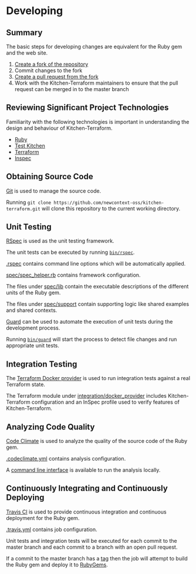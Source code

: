 # Developing

## Summary

The basic steps for developing changes are equivalent for the Ruby gem
and the web site.

1. [Create a fork of the repository](https://help.github.com/articles/fork-a-repo/)
1. Commit changes to the fork
1. [Create a pull request from the fork](https://help.github.com/articles/creating-a-pull-request-from-a-fork/)
1. Work with the Kitchen-Terraform maintainers to ensure that the pull
   request can be merged in to the master branch

## Reviewing Significant Project Technologies

Familiarity with the following technologies is important in
understanding the design and behaviour of Kitchen-Terraform.

- [Ruby](https://www.ruby-lang.org/en/)
- [Test Kitchen](http://kitchen.ci/)
- [Terraform](https://www.terraform.io/)
- [Inspec](https://www.inspec.io/)

## Obtaining Source Code

[Git](https://git-scm.com/) is used to manage the source code.

Running
`git clone https://github.com/newcontext-oss/kitchen-terraform.git` will
clone this repository to the current working directory.

## Unit Testing

[RSpec](http://rspec.info/) is used as the unit testing framework.

The unit tests can be executed by running [`bin/rspec`](bin/rspec).

[.rspec](.rspec) contains command line options which will be
automatically applied.

[spec/spec_helper.rb](spec/spec_helper.rb) contains framework
configuration.

The files under [spec/lib](spec/lib) contain the executable descriptions
of the different units of the Ruby gem.

The files under [spec/support](spec/support) contain supporting logic
like shared examples and shared contexts.

[Guard](http://guardgem.org/) can be used to automate the execution of
unit tests during the development process.

Running [`bin/guard`](bin/guard) will start the process to detect file
changes and run appropriate unit tests.

## Integration Testing

The
[Terraform Docker provider](https://www.terraform.io/docs/providers/docker/index.html)
is used to run integration tests against a real Terraform state.

The Terraform module under
[integration/docker_provider](integration/docker_provider) includes
Kitchen-Terraform configuration and an InSpec profile used to verify
features of Kitchen-Terraform.

## Analyzing Code Quality

[Code Climate](https://codeclimate.com/github/newcontext-oss/kitchen-terraform/)
is used to analyze the quality of the source code of the Ruby gem.

[.codeclimate.yml](.codeclimate.yml) contains analysis configuration.

A [command line interface](https://github.com/codeclimate/codeclimate)
is available to run the analysis locally.

## Continuously Integrating and Continuously Deploying

[Travis CI](https://travis-ci.org/newcontext-oss/kitchen-terraform) is
used to provide continuous integration and continuous deployment for the
Ruby gem.

[.travis.yml](.travis.yml) contains job configuration.

Unit tests and integration tests will be executed for each commit to the
master branch and each commit to a branch with an open pull request.

If a commit to the master branch has a
[tag](https://git-scm.com/book/en/v2/Git-Basics-Tagging) then the job
will attempt to build the Ruby gem and deploy it to
[RubyGems](https://rubygems.org/gems/kitchen-terraform).
